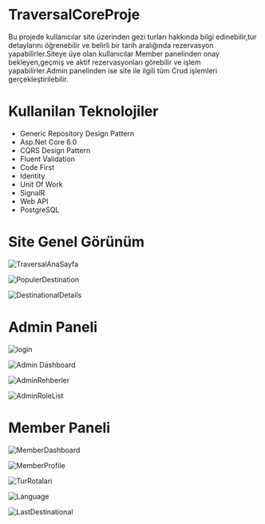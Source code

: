 # TraversalCoreProje
Bu projede kullanıcılar site üzerinden gezi turları hakkında bilgi edinebilir,tur detaylarını öğrenebilir ve belirli bir tarih aralığında rezervasyon yapabilirler.Siteye üye olan kullanıcılar Member panelinden  onay bekleyen,geçmiş ve aktif rezervasyonları görebilir ve işlem yapabilirler.Admin panelinden ise site ile ilgili tüm Crud işlemleri gerçekleştirilebilir.
# Kullanilan Teknolojiler
<ul>
  <li>Generic Repository Design Pattern</li>
  <li>Asp.Net Core 6.0</li>
  <li>CQRS Design Pattern</li>
  <li>Fluent Validation</li>
  <li>Code First</li>
  <li>Identity</li>
  <li>Unit Of Work</li>
  <li>SignalR</li>
  <li>Web API</li>
  <li>PostgreSQL</li>
</ul>

# Site Genel Görünüm
![TraversalAnaSayfa](https://github.com/elfrkn/TraversalCoreProje/assets/101409313/1a205e36-6c79-4980-a4ba-58a856d235ca)

![PopulerDestination](https://github.com/elfrkn/TraversalCoreProje/assets/101409313/eb9af69c-5586-4e2c-96d4-0faa62223bb4)

![DestinationalDetails](https://github.com/elfrkn/TraversalCoreProje/assets/101409313/740c0043-401e-46c9-9efd-0e08838304bc)



# Admin Paneli
![login](https://github.com/elfrkn/TraversalCoreProje/assets/101409313/c7491af6-6e4f-4231-b756-abfeaf51c3a8)

![Admin Dashboard](https://github.com/elfrkn/TraversalCoreProje/assets/101409313/f41815a5-eb36-4e37-852b-22bdd75eb230)

![AdminRehberler](https://github.com/elfrkn/TraversalCoreProje/assets/101409313/e9bf7d06-3f09-4b6e-af4d-754b647cf252)

![AdminRoleList](https://github.com/elfrkn/TraversalCoreProje/assets/101409313/1e9d024a-71b3-4c82-a6f5-fa74b93792d2)

# Member Paneli
![MemberDashboard](https://github.com/elfrkn/TraversalCoreProje/assets/101409313/f666bff5-c386-4a48-b467-8cbbc18959b3)

![MemberProfile](https://github.com/elfrkn/TraversalCoreProje/assets/101409313/a289bf8c-dfa4-4a1b-8e8a-4bcc76871d66)

![TurRotalari](https://github.com/elfrkn/TraversalCoreProje/assets/101409313/a8d9b195-2eb2-4c9c-93b5-88e196380594)

![Language](https://github.com/elfrkn/TraversalCoreProje/assets/101409313/02e7ed82-645d-4831-a063-14b190e441f3)

![LastDestinational](https://github.com/elfrkn/TraversalCoreProje/assets/101409313/6b9f9d1c-7c2a-4f50-bce1-54108595fb20)










